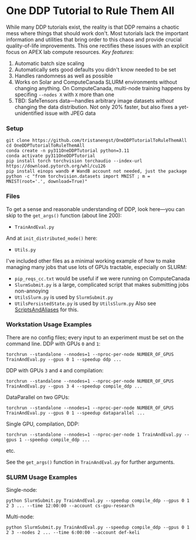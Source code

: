 # One DDP Tutorial to Rule Them All
While many DDP tutorials exist, the reality is that DDP remains a chaotic mess where things that should work don't. Most tutorials lack the important information and utilities that bring order to this chaos and provide crucial quality-of-life improvements. This one rectifies these issues with an explicit focus on APEX lab compute resources. *Key features*:

1. Automatic batch size scaling
2. Automatically sets good defaults you didn't know needed to be set
3. Handles randomness as well as possible
4. Works on Solar and ComputeCanada SLURM environments without changing anything. On ComputeCanada, multi-node training happens by specifing `--nodes X` with `X` more than one
5. TBD: SafeTensors data—handles arbitrary image datasets _without_ changing the data distribution. Not only 20% faster, but also fixes a yet-unidentified issue with JPEG data 


### Setup
```
git clone https://github.com/tristanengst/OneDDPTutorialToRuleThemAll
cd OneDDPTutorialToRuleThemAll
conda create -n py311OneDDPTutorial python=3.11
conda activate py311OneDDPTutorial
pip install torch torchvision torchaudio --index-url https://download.pytorch.org/whl/cu126
pip install einops wandb # WandB account not needed, just the package
python -c "from torchvision.datasets import MNIST ; m = MNIST(root='.', download=True)"
```

### Files
To get a sense and reasonable understanding of DDP, look here—you can skip to the `get_args()` function (about line 200):
- `TrainAndEval.py`

And at `init_distributed_mode()` here:
- `Utils.py`

I've included other files as a minimal working example of how to make managing many jobs that use lots of GPUs tractable, especially on SLURM:
- `pip_reqs_cc.txt` would be useful if we were running on ComputeCanada
- `SlurmSubmit.py` is a large, complicated script that makes submitting jobs non-annoying
- `UtilsSlurm.py` is used by `SlurmSubmit.py`
- `UtilsPersistedState.py` is used by `UtilsSlurm.py`
Also see [ScriptsAndAliases](https://github.com/tristanengst/ScriptsAndAliases) for this.

### Workstation Usage Examples
There are no config files; every input to an experiment must be set on the command line. DDP with GPUs `0` and `1`:
```
torchrun --standalone --nnodes=1 --nproc-per-node NUMBER_OF_GPUS TrainAndEval.py --gpus 0 1 --speedup ddp ...
```
DDP with GPUs `3` and `4` and compilation:
```
torchrun --standalone --nnodes=1 --nproc-per-node NUMBER_OF_GPUS TrainAndEval.py --gpus 3 4 --speedup compile_ddp ...
```
DataParallel on two GPUs:
```
torchrun --standalone --nnodes=1 --nproc-per-node NUMBER_OF_GPUS TrainAndEval.py --gpus 0 1 --speedup dataparallel ...

```
Single GPU, compilation, DDP:
```
torchrun --standalone --nnodes=1 --nproc-per-node 1 TrainAndEval.py --gpus 1 --speedup compile_ddp ...

```
etc.

See the `get_args()` function in `TrainAndEval.py` for further arguments.

### SLURM Usage Examples
Single-node:
```
python SlurmSubmit.py TrainAndEval.py --speedup compile_ddp --gpus 0 1 2 3 ... --time 12:00:00 --account cs-gpu-research
```
Multi-node:
```
python SlurmSubmit.py TrainAndEval.py --speedup compile_ddp --gpus 0 1 2 3 --nodes 2 ... --time 6:00:00 --account def-keli
```
